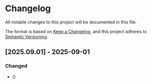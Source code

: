 # Changelog

All notable changes to this project will be documented in this file.

The format is based on [Keep a Changelog](https://keepachangelog.com/en/1.0.0/),
and this project adheres to [Semantic Versioning](https://semver.org/spec/v2.0.0.html).

## [2025.09.01] - 2025-09-01

### Changed

*  ([](https://github.com/N6REJ/mod_bearsfaq/commit/))

